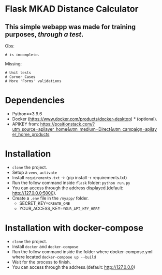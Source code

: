 Flask MKAD Distance Calculator
==============================

## This simple webapp was made for training purposes, *through a test*.

Obs: 

    # is incomplete.

Missing:

    # Unit tests
    # Corner Cases
    # More 'Forms' validations


Dependencies
============
- Python==3.9.6
- Docker (https://www.docker.com/products/docker-desktop) * (optional).
- APIKEY from: https://positionstack.com/?utm_source=apilayer_home&utm_medium=Direct&utm_campaign=apilayer_home_products

Installation
============
- `clone` the project.
- Setup a `venv`, `activate`
- Install `requirements.txt` -> (pip install -r requirements.txt)
- Run the follow command inside `flask` folder: `python run.py`
- You can access through the address displayed.(default: http://127.0.0.0:5000).
- Create a `.env` file in the `/myapp/` folder.
  - SECRET_KEY=`CREATE_ONE`
  - YOUR_ACCESS_KEY=`YOUR_API_KEY_HERE`


Installation with docker-compose
===================================
- `clone` the project.
- Install `docker` and `docker-compose`
- Run the follow command inside the folder where docker-compose.yml where located `docker-compose up --build`
- Wait for the process to finish.
- You can access through the address.(default: http://127.0.0.0)


